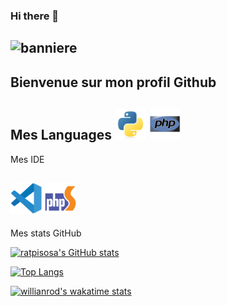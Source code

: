 ### Hi there 👋

<!--
**PierroootEL/PierroootEL** is a ✨ _special_ ✨ repository because its `README.md` (this file) appears on your GitHub profile.

Here are some ideas to get you started:

- 🔭 I’m currently working on ...
- 🌱 I’m currently learning ...
- 👯 I’m looking to collaborate on ...
- 🤔 I’m looking for help with ...
- 💬 Ask me about ...
- 📫 How to reach me: ...
- 😄 Pronouns: ...
- ⚡ Fun fact: ...
-->


![banniere](https://user-images.githubusercontent.com/94352202/141757480-2eb7cc23-8840-47c5-8ae6-0550a301dc99.gif)
---
Bienvenue sur mon profil Github
---
Mes Languages
<img src="https://github.com/devicons/devicon/blob/master/icons/python/python-original.svg" alt="C Logo" width="50" height="50" />
<img src="https://github.com/devicons/devicon/blob/master/icons/php/php-original.svg" alt="C Logo" width="50" height="50" />
---
Mes IDE

<img src="https://github.com/devicons/devicon/blob/master/icons/vscode/vscode-original.svg" alt="C Logo" width="50" height="50" /> <img src="https://raw.githubusercontent.com/devicons/devicon/2ae2a900d2f041da66e950e4d48052658d850630/icons/phpstorm/phpstorm-original.svg" alt="C Logo" width="50" height="50" />
---
Mes stats GitHub

[![ratpisosa's GitHub stats](https://github-readme-stats.vercel.app/api?username=pierroootel&show_icons=true&theme=highcontrast)](https://github.com/anuraghazra/github-readme-stats)

[![Top Langs](https://github-readme-stats.vercel.app/api/top-langs/?username=pierroootel&theme=highcontrast)](https://github.com/anuraghazra/github-readme-stats)

[![willianrod's wakatime stats](https://github-readme-stats.vercel.app/api/wakatime?username=pierroootel&theme=highconstrast)](https://github.com/anuraghazra/github-readme-stats)
